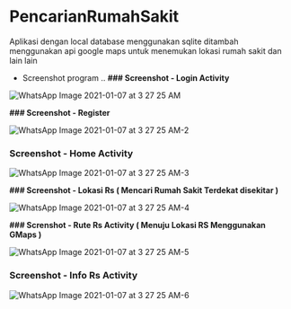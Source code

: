 # PencarianRumahSakit

Aplikasi dengan local database menggunakan sqlite ditambah menggunakan api google maps untuk menemukan lokasi rumah sakit dan lain lain 

- Screenshot program ..
**### Screenshot - Login Activity**

![WhatsApp Image 2021-01-07 at 3 27 25 AM](https://user-images.githubusercontent.com/49360795/103816926-579ba000-5098-11eb-8e52-81990447f339.jpeg)

**### Screenshot - Register**

![WhatsApp Image 2021-01-07 at 3 27 25 AM-2](https://user-images.githubusercontent.com/49360795/103817041-8c0f5c00-5098-11eb-831e-a66c9c277cc5.jpeg)

### **Screenshot - Home Activity**

![WhatsApp Image 2021-01-07 at 3 27 25 AM-3](https://user-images.githubusercontent.com/49360795/103817079-9cbfd200-5098-11eb-905c-8a6f4b7077ab.jpeg)

**### Screenshot - Lokasi Rs ( Mencari Rumah Sakit Terdekat disekitar )**

![WhatsApp Image 2021-01-07 at 3 27 25 AM-4](https://user-images.githubusercontent.com/49360795/103817179-bfea8180-5098-11eb-80cc-f23c637a731d.jpeg)

**### Screnshot - Rute Rs Activity ( Menuju Lokasi RS Menggunakan GMaps )** 

![WhatsApp Image 2021-01-07 at 3 27 25 AM-5](https://user-images.githubusercontent.com/49360795/103817236-da245f80-5098-11eb-92a9-ee879eaa370d.jpeg)

### **Screenshot - Info Rs Activity**

![WhatsApp Image 2021-01-07 at 3 27 25 AM-6](https://user-images.githubusercontent.com/49360795/103817271-ef00f300-5098-11eb-87eb-6a2a00d62869.jpeg)


